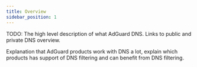 ```yaml
---
title: Overview
sidebar_position: 1
---
```


TODO: The high level description of what AdGuard DNS.
Links to public and private DNS overview.

Explanation that AdGuard products work with DNS a lot, explain which products has support of DNS filtering and can benefit from DNS filtering.
